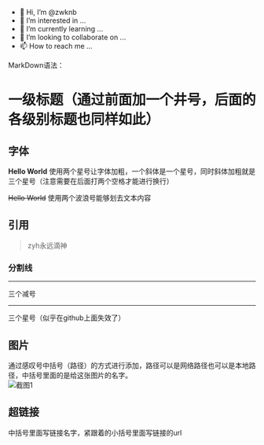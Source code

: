 - 👋 Hi, I’m @zwknb
- 👀 I’m interested in ...
- 🌱 I’m currently learning ...
- 💞️ I’m looking to collaborate on ...
- 📫 How to reach me ...

<!---
zwknb/zwknb is a ✨ special ✨ repository because its `README.md` (this file) appears on your GitHub profile.
You can click the Preview link to take a look at your changes.
--->
MarkDown语法：
# 一级标题（通过前面加一个井号，后面的各级别标题也同样如此）

## 字体
**Hello World** 使用两个星号让字体加粗，一个斜体是一个星号，同时斜体加粗就是三个星号（注意需要在后面打两个空格才能进行换行）  

~~Hello World~~ 使用两个波浪号能够划去文本内容  

## 引用
> zyh永远滴神

### 分割线

---
三个减号
***
三个星号（似乎在github上面失效了）

## 图片

通过感叹号中括号（路径）的方式进行添加，路径可以是网络路径也可以是本地路径，中括号里面的是给这张图片的名字。  
![截图1](https://img1.baidu.com/it/u=2298484978,1703903334&fm=26&fmt=auto&gp=0.jpg)  

## 超链接
[]()中括号里面写链接名字，紧跟着的小括号里面写链接的url








